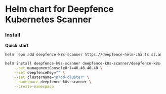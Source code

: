 # Helm chart for Deepfence Kubernetes Scanner

### Install

**Quick start**

```bash
helm repo add deepfence-k8s-scanner https://deepfence-helm-charts.s3.amazonaws.com/deepfence-k8s-scanner
```

```bash
helm install deepfence-k8s-scanner deepfence-k8s-scanner/deepfence-k8s-scanner \
    --set managementConsoleUrl=40.40.40.40 \
    --set deepfenceKey="" \
    --set clusterName="prod-cluster" \
    --namespace deepfence-k8s-scanner \
    --create-namespace
```
